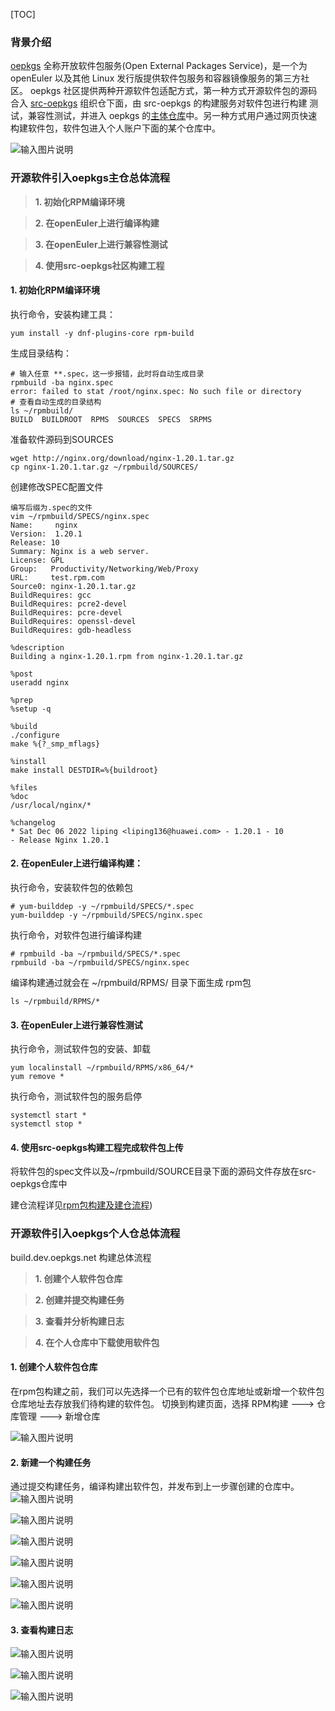 [TOC]

### 背景介绍
[oepkgs](https://oepkgs.net/zh/) 全称开放软件包服务(Open External Packages Service)，是一个为 openEuler 以及其他 Linux 发行版提供软件包服务和容器镜像服务的第三方社区。
oepkgs 社区提供两种开源软件包适配方式，第一种方式开源软件包的源码合入 [src-oepkgs](https://gitee.com/src-oepkgs) 组织仓下面，由 src-oepkgs 的构建服务对软件包进行构建
测试，兼容性测试，并进入 oepkgs 的[主体仓库](https://repo.oepkgs.net/openEuler/rpm/)中。另一种方式用户通过网页快速构建软件包，软件包进入个人账户下面的某个仓库中。

![输入图片说明](./software-compatibility/dist/oepkgs.png)

### 开源软件引入oepkgs主仓总体流程
>**1. 初始化RPM编译环境**

>**2. 在openEuler上进行编译构建**

>**3. 在openEuler上进行兼容性测试**

>**4. 使用src-oepkgs社区构建工程**

#### 1. 初始化RPM编译环境
执行命令，安装构建工具：
```
yum install -y dnf-plugins-core rpm-build
```
生成目录结构：
```
# 输入任意 **.spec，这一步报错，此时将自动生成目录
rpmbuild -ba nginx.spec
error: failed to stat /root/nginx.spec: No such file or directory
# 查看自动生成的目录结构
ls ~/rpmbuild/
BUILD  BUILDROOT  RPMS  SOURCES  SPECS  SRPMS
```
准备软件源码到SOURCES
```
wget http://nginx.org/download/nginx-1.20.1.tar.gz
cp nginx-1.20.1.tar.gz ~/rpmbuild/SOURCES/
```
创建修改SPEC配置文件
```
编写后缀为.spec的文件
vim ~/rpmbuild/SPECS/nginx.spec
Name:     nginx
Version:  1.20.1
Release: 10
Summary: Nginx is a web server.
License: GPL
Group:   Productivity/Networking/Web/Proxy
URL:     test.rpm.com
Source0: nginx-1.20.1.tar.gz
BuildRequires: gcc
BuildRequires: pcre2-devel
BuildRequires: pcre-devel
BuildRequires: openssl-devel
BuildRequires: gdb-headless

%description
Building a nginx-1.20.1.rpm from nginx-1.20.1.tar.gz

%post
useradd nginx

%prep
%setup -q

%build
./configure
make %{?_smp_mflags}

%install
make install DESTDIR=%{buildroot}

%files
%doc
/usr/local/nginx/*

%changelog
* Sat Dec 06 2022 liping <liping136@huawei.com> - 1.20.1 - 10
- Release Nginx 1.20.1
```
#### 2. 在openEuler上进行编译构建：
执行命令，安装软件包的依赖包
```
# yum-builddep -y ~/rpmbuild/SPECS/*.spec
yum-builddep -y ~/rpmbuild/SPECS/nginx.spec
```
执行命令，对软件包进行编译构建
```
# rpmbuild -ba ~/rpmbuild/SPECS/*.spec
rpmbuild -ba ~/rpmbuild/SPECS/nginx.spec
```
编译构建通过就会在 ~/rpmbuild/RPMS/ 目录下面生成 rpm包
```
ls ~/rpmbuild/RPMS/*
```
#### 3. 在openEuler上进行兼容性测试
执行命令，测试软件包的安装、卸载
```
yum localinstall ~/rpmbuild/RPMS/x86_64/*
yum remove *
```
执行命令，测试软件包的服务启停
```
systemctl start *
systemctl stop *
```
#### 4. 使用src-oepkgs构建工程完成软件包上传

将软件包的spec文件以及~/rpmbuild/SOURCE目录下面的源码文件存放在src-oepkgs仓库中

建仓流程详见[rpm包构建及建仓流程](https://gitee.com/openeuler/oec-application/blob/master/doc/software-compatibility/rpm%E6%9E%84%E5%BB%BA%E4%BB%A5%E5%8F%8A%E5%BB%BA%E4%BB%93%E6%B5%81%E7%A8%8B.md))


### 开源软件引入oepkgs个人仓总体流程

build.dev.oepkgs.net 构建总体流程

>**1. 创建个人软件包仓库**

>**2. 创建并提交构建任务**

>**3. 查看并分析构建日志**

>**4. 在个人仓库中下载使用软件包**
#### 1. 创建个人软件包仓库

在rpm包构建之前，我们可以先选择一个已有的软件包仓库地址或新增一个软件包仓库地址去存放我们待构建的软件包。
切换到构建页面，选择 RPM构建  ---> 仓库管理 ---> 新增仓库

![输入图片说明](./software-compatibility/dist/storageimage.png)

#### 2. 新建一个构建任务

通过提交构建任务，编译构建出软件包，并发布到上一步骤创建的仓库中。
![输入图片说明](./software-compatibility/dist/buildtask.png)

![输入图片说明](./software-compatibility/dist/scmimage.png)

![输入图片说明](./software-compatibility/dist/4809d51ea1fcd29129f3f73f8fac4b4.jpg)

![输入图片说明](./software-compatibility/dist/b4da14ad48842ecaa429dad591a014b.png)

![输入图片说明](./software-compatibility/dist/89c38ee450c7fe1ad3a33b27d34ad55.png)

![输入图片说明](./software-compatibility/dist/8d91fc9db3681d3b367febf82cb83ee.png)

#### 3. 查看构建日志
![输入图片说明](./software-compatibility/dist/0474384023b26c8481351fc61236064.png)

![输入图片说明](./software-compatibility/dist/76ddf9290d4b2a2699f9e924d91e735.png)

![输入图片说明](./software-compatibility/dist/21d7b29b4fc7e87ad156a91c570e5a6.png)
